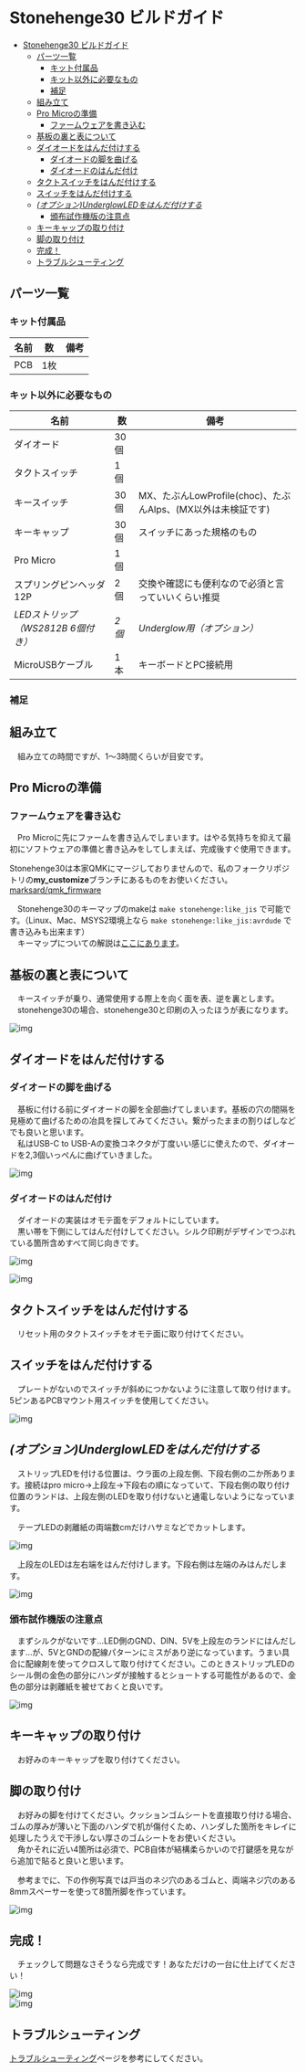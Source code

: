 # Stonehenge30 ビルドガイド

- [Stonehenge30 ビルドガイド](#stonehenge30-%E3%83%93%E3%83%AB%E3%83%89%E3%82%AC%E3%82%A4%E3%83%89)
  - [パーツ一覧](#%E3%83%91%E3%83%BC%E3%83%84%E4%B8%80%E8%A6%A7)
    - [キット付属品](#%E3%82%AD%E3%83%83%E3%83%88%E4%BB%98%E5%B1%9E%E5%93%81)
    - [キット以外に必要なもの](#%E3%82%AD%E3%83%83%E3%83%88%E4%BB%A5%E5%A4%96%E3%81%AB%E5%BF%85%E8%A6%81%E3%81%AA%E3%82%82%E3%81%AE)
    - [補足](#%E8%A3%9C%E8%B6%B3)
  - [組み立て](#%E7%B5%84%E3%81%BF%E7%AB%8B%E3%81%A6)
  - [Pro Microの準備](#pro-micro%E3%81%AE%E6%BA%96%E5%82%99)
    - [ファームウェアを書き込む](#%E3%83%95%E3%82%A1%E3%83%BC%E3%83%A0%E3%82%A6%E3%82%A7%E3%82%A2%E3%82%92%E6%9B%B8%E3%81%8D%E8%BE%BC%E3%82%80)
  - [基板の裏と表について](#%E5%9F%BA%E6%9D%BF%E3%81%AE%E8%A3%8F%E3%81%A8%E8%A1%A8%E3%81%AB%E3%81%A4%E3%81%84%E3%81%A6)
  - [ダイオードをはんだ付けする](#%E3%83%80%E3%82%A4%E3%82%AA%E3%83%BC%E3%83%89%E3%82%92%E3%81%AF%E3%82%93%E3%81%A0%E4%BB%98%E3%81%91%E3%81%99%E3%82%8B)
    - [ダイオードの脚を曲げる](#%E3%83%80%E3%82%A4%E3%82%AA%E3%83%BC%E3%83%89%E3%81%AE%E8%84%9A%E3%82%92%E6%9B%B2%E3%81%92%E3%82%8B)
    - [ダイオードのはんだ付け](#%E3%83%80%E3%82%A4%E3%82%AA%E3%83%BC%E3%83%89%E3%81%AE%E3%81%AF%E3%82%93%E3%81%A0%E4%BB%98%E3%81%91)
  - [タクトスイッチをはんだ付けする](#%E3%82%BF%E3%82%AF%E3%83%88%E3%82%B9%E3%82%A4%E3%83%83%E3%83%81%E3%82%92%E3%81%AF%E3%82%93%E3%81%A0%E4%BB%98%E3%81%91%E3%81%99%E3%82%8B)
  - [スイッチをはんだ付けする](#%E3%82%B9%E3%82%A4%E3%83%83%E3%83%81%E3%82%92%E3%81%AF%E3%82%93%E3%81%A0%E4%BB%98%E3%81%91%E3%81%99%E3%82%8B)
  - [*(オプション)UnderglowLEDをはんだ付けする*](#%E3%82%AA%E3%83%97%E3%82%B7%E3%83%A7%E3%83%B3underglowled%E3%82%92%E3%81%AF%E3%82%93%E3%81%A0%E4%BB%98%E3%81%91%E3%81%99%E3%82%8B)
    - [頒布試作機版の注意点](#%E9%A0%92%E5%B8%83%E8%A9%A6%E4%BD%9C%E6%A9%9F%E7%89%88%E3%81%AE%E6%B3%A8%E6%84%8F%E7%82%B9)
  - [キーキャップの取り付け](#%E3%82%AD%E3%83%BC%E3%82%AD%E3%83%A3%E3%83%83%E3%83%97%E3%81%AE%E5%8F%96%E3%82%8A%E4%BB%98%E3%81%91)
  - [脚の取り付け](#%E8%84%9A%E3%81%AE%E5%8F%96%E3%82%8A%E4%BB%98%E3%81%91)
  - [完成！](#%E5%AE%8C%E6%88%90)
  - [トラブルシューティング](#%E3%83%88%E3%83%A9%E3%83%96%E3%83%AB%E3%82%B7%E3%83%A5%E3%83%BC%E3%83%86%E3%82%A3%E3%83%B3%E3%82%B0)

## パーツ一覧

### キット付属品

| 名前 | 数 | 備考 |
| ---- | ---- | --- |
| PCB | 1枚 | |

### キット以外に必要なもの

| 名前 | 数 | 備考 |
| ---- | ---- | --- |
| ダイオード | 30個 |  |
| タクトスイッチ | 1個 | |
| キースイッチ | 30個 | MX、たぶんLowProfile(choc)、たぶんAlps、(MX以外は未検証です) |
| キーキャップ | 30個 | スイッチにあった規格のもの |
| Pro Micro | 1個 | |
| スプリングピンヘッダ 12P | 2個 | 交換や確認にも便利なので必須と言っていいくらい推奨 |
| *LEDストリップ（WS2812B 6個付き）* | *2個* | *Underglow用（オプション）* |
| MicroUSBケーブル | 1本 | キーボードとPC接続用 |

### 補足

## 組み立て

　組み立ての時間ですが、1～3時間くらいが目安です。  

## Pro Microの準備

### ファームウェアを書き込む

　Pro Microに先にファームを書き込んでしまいます。はやる気持ちを抑えて最初にソフトウェアの準備と書き込みをしてしまえば、完成後すぐ使用できます。  

  Stonehenge30は本家QMKにマージしておりませんので、私のフォークリポジトリの**my_customize**ブランチにあるものをお使いください。  
  [marksard/qmk_firmware](https://github.com/marksard/qmk_firmware/tree/my_customize)

　Stonehenge30のキーマップのmakeは ```make stonehenge:like_jis``` で可能です。（Linux、Mac、MSYS2環境上なら ```make stonehenge:like_jis:avrdude``` で書き込みも出来ます）  
　キーマップについての解説は[ここにあります](https://github.com/marksard/qmk_firmware/blob/my_customize/keyboards/stonehenge30/keymaps/like_jis/readme_jp.md)。  

## 基板の裏と表について

　キースイッチが乗り、通常使用する際上を向く面を表、逆を裏とします。  
　stonehenge30の場合、stonehenge30と印刷の入ったほうが表になります。  

![img](_image/APC_0983.jpg)  

## ダイオードをはんだ付けする

### ダイオードの脚を曲げる

　基板に付ける前にダイオードの脚を全部曲げてしまいます。基板の穴の間隔を見極めて曲げるための冶具を探してみてください。繋がったままの割りばしなどでも良いと思います。  
　私はUSB-C to USB-Aの変換コネクタが丁度いい感じに使えたので、ダイオードを2,3個いっぺんに曲げていきました。  

![img](../../treadstone48/documents/_image/20181216-PC160164.jpg)  

### ダイオードのはんだ付け

　ダイオードの実装はオモテ面をデフォルトにしています。  
　黒い帯を下側にしてはんだ付けしてください。シルク印刷がデザインでつぶれている箇所含めすべて同じ向きです。  

![img](_image/IMG_8447.jpg)  

![img](../../treadstone48/documents/_image/diode.png)  

## タクトスイッチをはんだ付けする

　リセット用のタクトスイッチをオモテ面に取り付けてください。  

## スイッチをはんだ付けする

　プレートがないのでスイッチが斜めにつかないように注意して取り付けます。5ピンあるPCBマウント用スイッチを使用してください。

![img](_image/IMG_8435.jpg)  

## *(オプション)UnderglowLEDをはんだ付けする*

　ストリップLEDを付ける位置は、ウラ面の上段左側、下段右側の二か所あります。接続はpro micro→上段左→下段右の順になっていて、下段右側の取り付け位置のランドは、上段左側のLEDを取り付けないと通電しないようになっています。  

　テープLEDの剥離紙の両端数cmだけハサミなどでカットします。  

![img](../../treadstone48/documents/_image/20181216-PC160176.jpg)  

　上段左のLEDは左右端をはんだ付けします。下段右側は左端のみはんだします。  

![img](_image/IMG_8445.jpg)  

### 頒布試作機版の注意点

　まずシルクがないです…LED側のGND、DIN、5Vを上段左のランドにはんだします…が、5VとGNDの配線パターンにミスがあり逆になっています。うまい具合に配線剤を使ってクロスして取り付けてください。このときストリップLEDのシール側の金色の部分にハンダが接触するとショートする可能性があるので、金色の部分は剥離紙を被せておくと良いです。  

![img](_image/IMG_8446.jpg)  

## キーキャップの取り付け

　お好みのキーキャップを取り付けてください。  

## 脚の取り付け

　お好みの脚を付けてください。クッションゴムシートを直接取り付ける場合、ゴムの厚みが薄いと下面のハンダで机が傷付くため、ハンダした箇所をキレイに処理したうえで干渉しない厚さのゴムシートをお使いください。  
　角かそれに近い4箇所は必須で、PCB自体が結構柔らかいので打鍵感を見ながら追加で貼ると良いと思います。  

　参考までに、下の作例写真では戸当のネジ穴のあるゴムと、両端ネジ穴のある8mmスペーサーを使って8箇所脚を作っています。  

![img](_image/IMG_8447.jpg)  

## 完成！

　チェックして問題なさそうなら完成です！あなただけの一台に仕上げてください！

![img](_image/IMG_8443.jpg)  
![img](_image/IMG_8444.jpg)  

## トラブルシューティング

[トラブルシューティング](../../troubleshooting.md)ページを参考にしてください。  